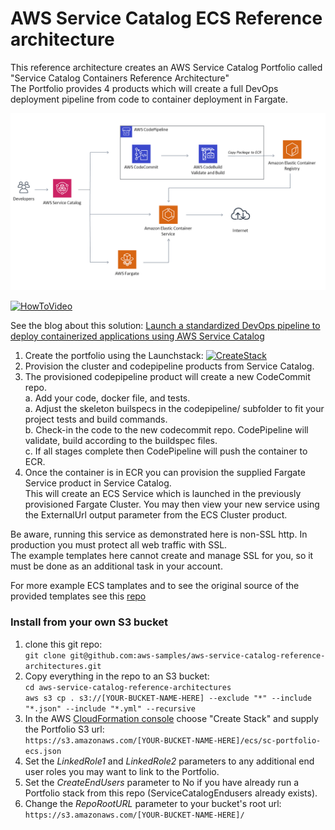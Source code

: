 # AWS Service Catalog ECS Reference architecture

This reference architecture creates an AWS Service Catalog Portfolio called "Service Catalog Containers Reference Architecture"  
The Portfolio provides 4 products which will create a full DevOps deployment pipeline from code to container deployment in Fargate.  


![SC-Devops-ECS.png](SC-Devops-ECS.png)


[![HowToVideo](https://img.youtube.com/vi/zMAbVbIB9TY/0.jpg)](https://www.youtube.com/watch?v=zMAbVbIB9TY&list=PLhr1KZpdzukcaA06WloeNmGlnM_f1LrdP)

See the blog about this solution:
[Launch a standardized DevOps pipeline to deploy containerized applications using AWS Service Catalog](https://aws.amazon.com/blogs/mt/launch-a-standardized-devops-pipeline-to-deploy-containerized-applications-using-aws-service-catalog/)



1. Create the portfolio using the Launchstack: 
[![CreateStack](https://s3.amazonaws.com/cloudformation-examples/cloudformation-launch-stack.png)](https://console.aws.amazon.com/cloudformation/#/stacks/new?stackName=SC-RA-ECS-Portfolio&templateURL=https://aws-service-catalog-reference-architectures.s3.amazonaws.com/ecs/sc-portfolio-ecs.json)  
2. Provision the cluster and codepipeline products from Service Catalog.  
3. The provisioned codepipeline product will create a new CodeCommit repo.  
	a. Add your code, docker file, and tests.  
    a. Adjust the skeleton builspecs in the codepipeline/ subfolder to fit your project tests and build commands.  
    b. Check-in the code to the new codecommit repo. CodePipeline will validate, build according to the buildspec files.  
	c. If all stages complete then CodePipeline will push the container to ECR.   
3. Once the container is in ECR you can provision the supplied Fargate Service product in Service Catalog.  
  This will create an ECS Service which is launched in the previously provisioned Fargate Cluster.  You may then view your new service using the ExternalUrl 
  output parameter from the ECS Cluster product.

Be aware, running this service as demonstrated here is non-SSL http.  In production you must protect all web traffic with SSL.  
The example templates here cannot create and manage SSL for you, so it must be done as an additional task in your account.

For more example ECS tamplates and to see the original source of the provided templates see this [repo](https://github.com/awslabs/aws-cloudformation-templates/tree/master/aws/services/ECS)

### Install from your own S3 bucket  
1. clone this git repo:  
  ```git clone git@github.com:aws-samples/aws-service-catalog-reference-architectures.git```  
2. Copy everything in the repo to an S3 bucket:  
  ```cd aws-service-catalog-reference-architectures```  
  ```aws s3 cp . s3://[YOUR-BUCKET-NAME-HERE] --exclude "*" --include "*.json" --include "*.yml" --recursive```  
3. In the AWS [CloudFormation console](https://console.aws.amazon.com/cloudformation) choose "Create Stack" and supply the Portfolio S3 url:  
  ```https://s3.amazonaws.com/[YOUR-BUCKET-NAME-HERE]/ecs/sc-portfolio-ecs.json```  
5. Set the _LinkedRole1_ and _LinkedRole2_ parameters to any additional end user roles you may want to link to the Portfolio.
6. Set the _CreateEndUsers_ parameter to No if you have already run a Portfolio stack from this repo (ServiceCatalogEndusers already exists).
7. Change the _RepoRootURL_ parameter to your bucket's root url:  
  ```https://s3.amazonaws.com/[YOUR-BUCKET-NAME-HERE]/``` 

